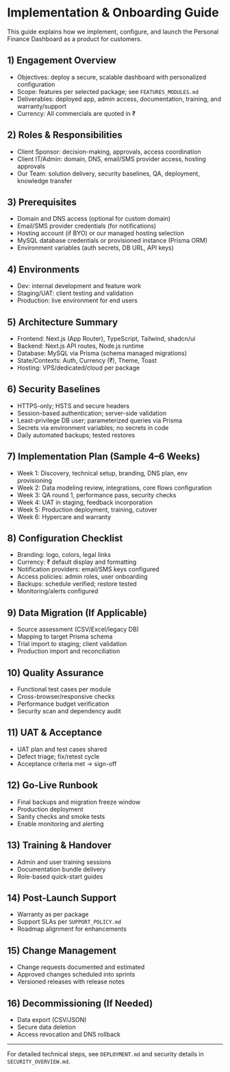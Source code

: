 # Implementation & Onboarding Guide

This guide explains how we implement, configure, and launch the Personal Finance Dashboard as a product for customers.

## 1) Engagement Overview
- Objectives: deploy a secure, scalable dashboard with personalized configuration
- Scope: features per selected package; see `FEATURES_MODULES.md`
- Deliverables: deployed app, admin access, documentation, training, and warranty/support
- Currency: All commercials are quoted in ₹

## 2) Roles & Responsibilities
- Client Sponsor: decision-making, approvals, access coordination
- Client IT/Admin: domain, DNS, email/SMS provider access, hosting approvals
- Our Team: solution delivery, security baselines, QA, deployment, knowledge transfer

## 3) Prerequisites
- Domain and DNS access (optional for custom domain)
- Email/SMS provider credentials (for notifications)
- Hosting account (if BYO) or our managed hosting selection
- MySQL database credentials or provisioned instance (Prisma ORM)
- Environment variables (auth secrets, DB URL, API keys)

## 4) Environments
- Dev: internal development and feature work
- Staging/UAT: client testing and validation
- Production: live environment for end users

## 5) Architecture Summary
- Frontend: Next.js (App Router), TypeScript, Tailwind, shadcn/ui
- Backend: Next.js API routes, Node.js runtime
- Database: MySQL via Prisma (schema managed migrations)
- State/Contexts: Auth, Currency (₹), Theme, Toast
- Hosting: VPS/dedicated/cloud per package

## 6) Security Baselines
- HTTPS-only; HSTS and secure headers
- Session-based authentication; server-side validation
- Least-privilege DB user; parameterized queries via Prisma
- Secrets via environment variables; no secrets in code
- Daily automated backups; tested restores

## 7) Implementation Plan (Sample 4–6 Weeks)
- Week 1: Discovery, technical setup, branding, DNS plan, env provisioning
- Week 2: Data modeling review, integrations, core flows configuration
- Week 3: QA round 1, performance pass, security checks
- Week 4: UAT in staging, feedback incorporation
- Week 5: Production deployment, training, cutover
- Week 6: Hypercare and warranty

## 8) Configuration Checklist
- Branding: logo, colors, legal links
- Currency: ₹ default display and formatting
- Notification providers: email/SMS keys configured
- Access policies: admin roles, user onboarding
- Backups: schedule verified; restore tested
- Monitoring/alerts configured

## 9) Data Migration (If Applicable)
- Source assessment (CSV/Excel/legacy DB)
- Mapping to target Prisma schema
- Trial import to staging; client validation
- Production import and reconciliation

## 10) Quality Assurance
- Functional test cases per module
- Cross-browser/responsive checks
- Performance budget verification
- Security scan and dependency audit

## 11) UAT & Acceptance
- UAT plan and test cases shared
- Defect triage; fix/retest cycle
- Acceptance criteria met → sign-off

## 12) Go-Live Runbook
- Final backups and migration freeze window
- Production deployment
- Sanity checks and smoke tests
- Enable monitoring and alerting

## 13) Training & Handover
- Admin and user training sessions
- Documentation bundle delivery
- Role-based quick-start guides

## 14) Post-Launch Support
- Warranty as per package
- Support SLAs per `SUPPORT_POLICY.md`
- Roadmap alignment for enhancements

## 15) Change Management
- Change requests documented and estimated
- Approved changes scheduled into sprints
- Versioned releases with release notes

## 16) Decommissioning (If Needed)
- Data export (CSV/JSON)
- Secure data deletion
- Access revocation and DNS rollback

---

For detailed technical steps, see `DEPLOYMENT.md` and security details in `SECURITY_OVERVIEW.md`.
